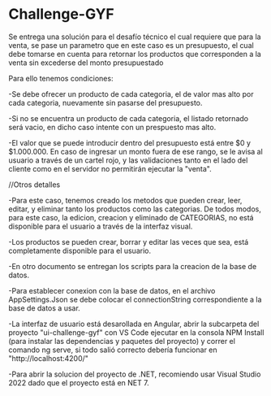 # Challenge-GYF

Se entrega una solución para el desafío técnico el cual requiere que para la venta, se pase un parametro que en este caso es un presupuesto, el cual debe tomarse en cuenta para retornar los productos que corresponden a la venta sin excederse del monto presupuestado

Para ello tenemos condiciones:

-Se debe ofrecer un producto de cada categoria, el de valor mas alto por cada categoria, nuevamente sin pasarse del presupuesto.

-Si no se encuentra un producto de cada categoria, el listado retornado será vacio, en dicho caso intente con un prespuesto mas alto.

-El valor que se puede introducir dentro del presupuesto está entre $0 y $1.000.000. En caso de ingresar un monto fuera de ese rango, se le avisa al usuario a través de un cartel rojo, y las validaciones tanto en el lado del cliente como en el servidor no permitirán ejecutar la "venta".

//Otros detalles

-Para este caso, tenemos creado los metodos que pueden crear, leer, editar, y eliminar tanto los productos como las categorias. De todos modos, para este caso, la edicion, creacion y eliminado de CATEGORIAS, no está disponible para el usuario a través de la interfaz visual.

-Los productos se pueden crear, borrar y editar las veces que sea, está completamente disponible para el usuario.

-En otro documento se entregan los scripts para la creacion de la base de datos.

-Para establecer conexion con la base de datos, en el archivo AppSettings.Json se debe colocar el connectionString correspondiente a la base de datos a usar.

-La interfaz de usuario está desarollada en Angular, abrir la subcarpeta del proyecto "ui-challenge-gyf" con VS Code ejecutar en la consola NPM Install (para instalar las dependencias y paquetes del proyecto) y correr el comando ng serve, si todo salió correcto debería funcionar en "http://localhost:4200/"

-Para abrir la solucion del proyecto de .NET, recomiendo usar Visual Studio 2022 dado que el proyecto está en NET 7.
